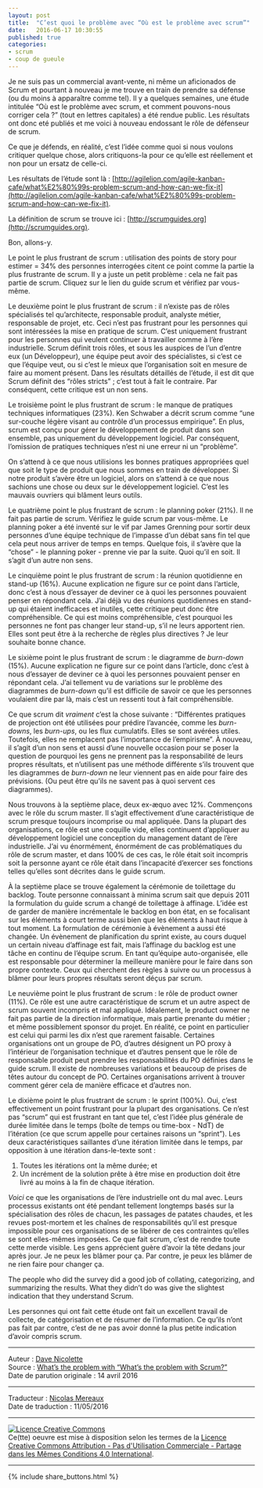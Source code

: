 ```yaml
---
layout: post
title:  "C’est quoi le problème avec “Où est le problème avec scrum”"
date:   2016-06-17 10:30:55
published: true
categories: 
- scrum
- coup de gueule
---
```


Je ne suis pas un commercial avant-vente, ni même un aficionados de Scrum et pourtant à nouveau je me trouve en train de prendre sa défense (ou du moins à apparaître comme tel). Il y a quelques semaines, une étude intitulée “Où est le problème avec scrum, et comment pouvons-nous corriger cela ?” (tout en lettres capitales) a été rendue public. Les résultats ont donc eté publiés et me voici à nouveau endossant le rôle de défenseur de scrum.

Ce que je défends, en réalité, c’est l’idée comme quoi si nous voulons critiquer quelque chose, alors critiquons-la pour ce qu’elle est réellement et non pour un ersatz de celle-ci.

Les résultats de l’étude sont là : [http://agilelion.com/agile-kanban-cafe/what%E2%80%99s-problem-scrum-and-how-can-we-fix-it](http://agilelion.com/agile-kanban-cafe/what%E2%80%99s-problem-scrum-and-how-can-we-fix-it).

La définition de scrum se trouve ici : [http://scrumguides.org](http://scrumguides.org).

Bon, allons-y.

Le point le plus frustrant de scrum : utilisation des points de story pour estimer = 34% des personnes interrogées citent ce point comme la partie la plus frustrante de scrum. Il y a juste un petit problème : cela ne fait pas partie de scrum. Cliquez sur le lien du guide scrum et vérifiez par vous-même.

Le deuxième point le plus frustrant de scrum : il n’existe pas de rôles spécialisés tel qu’architecte, responsable produit, analyste métier, responsable de projet, etc. Ceci n’est pas frustrant pour les personnes qui sont intéressées la mise en pratique de scrum. C’est uniquement frustrant pour les personnes qui veulent continuer à travailler comme à l’ère industrielle. Scrum définit trois rôles, et sous les auspices de l’un d’entre eux (un Développeur), une équipe peut avoir des spécialistes, si c’est ce que l’équipe veut, ou si c’est le mieux que l’organisation soit en mesure de faire au moment présent. Dans les résultats détaillés de l’étude, il est dit que Scrum définit des “rôles stricts” ; c’est tout à fait le contraire. Par conséquent, cette critique est un non sens.

Le troisième point le plus frustrant de scrum : le manque de pratiques techniques informatiques (23%). Ken Schwaber a décrit scrum comme “une sur-couche légère visant au contrôle d’un processus empirique”. En plus, scrum est conçu pour gérer le développement de produit dans son ensemble, pas uniquement du développement logiciel. Par conséquent, l’omission de pratiques techniques n’est ni une erreur ni un “problème”.

On s’attend à ce que nous utilisions les bonnes pratiques appropriées quel que soit le type de produit que nous sommes en train de développer. Si notre produit s’avère être un logiciel, alors on s’attend à ce que nous sachions une chose ou deux sur le développement logiciel. C’est les mauvais ouvriers qui blâment leurs outils.

Le quatrième point le plus frustrant de scrum : le planning poker (21%). Il ne fait pas partie de scrum. Vérifiez le guide scrum par vous-même. Le planning poker a été inventé sur le vif par James Grenning pour sortir deux personnes d’une équipe technique de l’impasse d’un débat sans fin tel que cela peut nous arriver de temps en temps. Quelque fois, il s’avère que la “chose” - le planning poker - prenne vie par la suite. Quoi qu’il en soit. Il s’agit d’un autre non sens.

Le cinquième point le plus frustrant de scrum : la réunion quotidienne en stand-up (16%). Aucune explication ne figure sur ce point dans l’article, donc c’est à nous d’essayer de deviner ce à quoi les personnes pouvaient penser en répondant cela. J’ai déjà vu des réunions quotidiennes en stand-up qui étaient inefficaces et inutiles, cette critique peut donc être compréhensible. Ce qui est moins compréhensible, c’est pourquoi les personnes ne font pas changer leur stand-up, s’il ne leurs apportent rien. Elles sont peut être à la recherche de règles plus directives ? Je leur souhaite bonne chance.

Le sixième point le plus frustrant de scrum : le diagramme de _burn-down_ (15%). Aucune explication ne figure sur ce point dans l’article, donc c’est à nous d’essayer de deviner ce à quoi les personnes pouvaient penser en répondant cela. J’ai tellement vu de variations sur le problème des diagrammes de _burn-down_ qu’il est difficile de savoir ce que les personnes voulaient dire par là, mais c’est un ressenti tout à fait compréhensible.

Ce que scrum dit _vraiment_ c’est la chose suivante : “Différentes pratiques de projection ont été utilisées pour prédire l’avancée, comme les _burn-downs_, les _burn-ups_, ou les flux cumulatifs. Elles se sont avérées utiles. Toutefois, elles ne remplacent pas l’importance de l’empirisme”. À nouveau, il s’agit d’un non sens et aussi d’une nouvelle occasion pour se poser la question de pourquoi les gens ne prennent pas la responsabilité de leurs propres résultats, et n’utilisent pas une méthode différente s’ils trouvent que les diagrammes de _burn-down_ ne leur viennent pas en aide pour faire des prévisions. (Ou peut être qu’ils ne savent pas à quoi servent ces diagrammes).

Nous trouvons à la septième place, deux ex-æquo avec 12%. Commençons avec le rôle du scrum master. Il s’agit effectivement d’une caractéristique de scrum presque toujours incomprise ou mal appliquée. Dans la plupart des organisations, ce rôle est une coquille vide, elles continuent d’appliquer au développement logiciel une conception du management datant de l’ère industrielle. J’ai vu énormément, énormément de cas problématiques du rôle de scrum master, et dans 100% de ces cas, le rôle était soit incompris soit la personne ayant ce rôle était dans l’incapacité d’exercer ses fonctions telles qu’elles sont décrites dans le guide scrum.

À la septième place se trouve également la cérémonie de toilettage du backlog. Toute personne connaissant à minima scrum sait que depuis 2011 la formulation du guide scrum a changé de toilettage à affinage. L’idée est de garder de manière incrémentale le backlog en bon état, en se focalisant sur les éléments à court terme aussi bien que les éléments à haut risque à tout moment. La formulation de cérémonie à évènement a aussi été changée. Un évènement de planification du sprint existe, au cours duquel un certain niveau d’affinage est fait, mais l’affinage du backlog est une tâche en continu de l’équipe scrum. En tant qu’équipe auto-organisée, elle est responsable pour déterminer la meilleure manière pour le faire dans son propre contexte. Ceux qui cherchent des règles à suivre ou un processus à blâmer pour leurs propres résultats seront déçus par scrum.

Le neuvième point le plus frustrant de scrum : le rôle de product owner (11%). Ce rôle est une autre caractéristique de scrum et un autre aspect de scrum souvent incompris et mal appliqué. Idéalement, le product owner ne fait pas partie de la direction informatique, mais partie prenante du métier ; et même possiblement sponsor du projet. En réalité, ce point en particulier est celui qui parmi les dix n’est que rarement faisable. Certaines organisations ont un groupe de PO, d’autres désignent un PO proxy à l’intérieur de l’organisation technique et d’autres pensent que le rôle de responsable produit peut prendre les responsabilités du PO définies dans le guide scrum. Il existe de nombreuses variations et beaucoup de prises de têtes autour du concept de PO. Certaines organisations arrivent à trouver comment gérer cela de manière efficace et d’autres non.

Le dixième point le plus frustrant de scrum : le sprint (100%). Oui, c’est effectivement un point frustrant pour la plupart des organisations. Ce n’est pas “scrum” qui est frustrant en tant que tel, c’est l’idée plus générale de durée limitée dans le temps (boîte de temps ou time-box - NdT) de l’itération (ce que scrum appelle pour certaines raisons un “sprint”). Les deux caractéristiques saillantes d’une itération limitée dans le temps, par opposition à une itération dans-le-texte sont :

1. Toutes les itérations ont la même durée; et
2. Un incrément de la solution prête à être mise en production doit être livré au moins à la fin de chaque itération.

_Voici_ ce que les organisations de l’ère industrielle ont du mal avec. Leurs processus existants ont été pendant tellement longtemps basés sur la spécialisation des rôles de chacun, les passages de patates chaudes, et les revues post-mortem et les chaînes de responsabilités qu’il est presque impossible pour ces organisations de se libérer de ces contraintes qu’elles se sont elles-mêmes imposées. Ce que fait scrum, c’est de rendre toute cette merde visible. Les gens apprécient guère d’avoir la tête dedans jour après jour. Je ne peux les blâmer pour ça. Par contre, je peux les blâmer de ne rien faire pour changer ça.

The people who did the survey did a good job of collating, categorizing, and summarizing the results. What they didn’t do was give the slightest indication that they understand Scrum.

Les personnes qui ont fait cette étude ont fait un excellent travail de collecte, de catégorisation et de résumer de l’information. Ce qu’ils n’ont pas fait par contre, c’est de ne pas avoir donné la plus petite indication d’avoir compris scrum.  

---
Auteur : [Dave Nicolette](https://davenicolette.wordpress.com/about/)  
Source : [What’s the problem with “What’s the problem with Scrum?”](https://davenicolette.wordpress.com/2016/04/14/whats-the-problem-with-whats-the-problem-with-scrum/)  
Date de parution originale : 14 avril 2016  

---
Traducteur : [Nicolas Mereaux](http://www.les-traducteurs-agiles.org/traducteurs/)  
Date de traduction : 11/05/2016  

---

<a rel="license" href="http://creativecommons.org/licenses/by-nc-sa/4.0/"><img alt="Licence Creative Commons" style="border-width:0" src="http://i.creativecommons.org/l/by-nc-sa/4.0/88x31.png" /></a><br />Ce(tte) oeuvre est mise à disposition selon les termes de la <a rel="license" href="http://creativecommons.org/licenses/by-nc-sa/4.0/">Licence Creative Commons Attribution - Pas d'Utilisation Commerciale - Partage dans les Mêmes Conditions 4.0 International</a>.

---

{% include share_buttons.html %}
